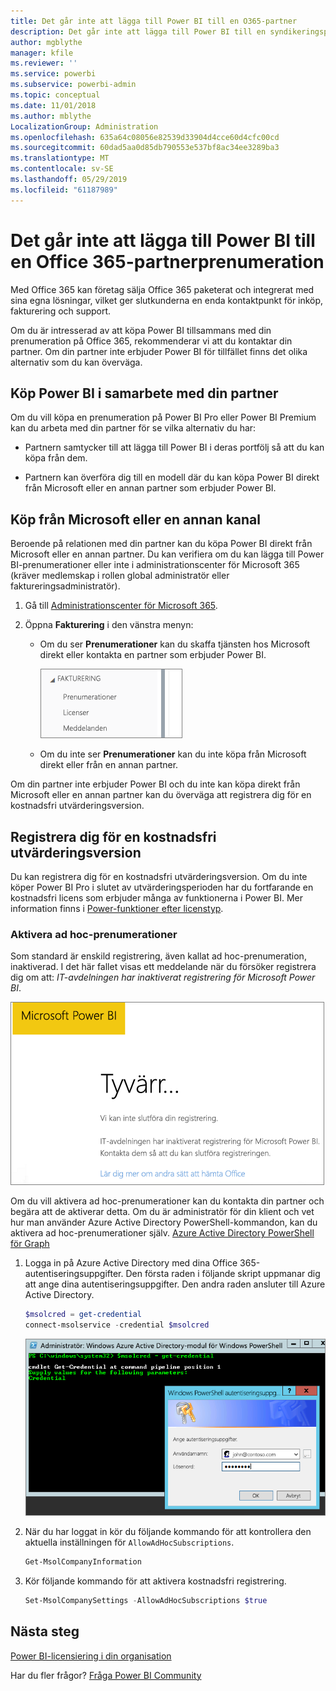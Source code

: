 ```yaml
---
title: Det går inte att lägga till Power BI till en O365-partner
description: Det går inte att lägga till Power BI till en syndikeringspartner i Office 365. Den syndikerade modellen är en inköpsmodell som används av Office 365.
author: mgblythe
manager: kfile
ms.reviewer: ''
ms.service: powerbi
ms.subservice: powerbi-admin
ms.topic: conceptual
ms.date: 11/01/2018
ms.author: mblythe
LocalizationGroup: Administration
ms.openlocfilehash: 635a64c08056e82539d33904d4cce60d4cfc00cd
ms.sourcegitcommit: 60dad5aa0d85db790553e537bf8ac34ee3289ba3
ms.translationtype: MT
ms.contentlocale: sv-SE
ms.lasthandoff: 05/29/2019
ms.locfileid: "61187989"
---
```

# <a name="unable-to-add-power-bi-to-office-365-partner-subscription"></a>Det går inte att lägga till Power BI till en Office 365-partnerprenumeration

Med Office 365 kan företag sälja Office 365 paketerat och integrerat med sina egna lösningar, vilket ger slutkunderna en enda kontaktpunkt för inköp, fakturering och support.

Om du är intresserad av att köpa Power BI tillsammans med din prenumeration på Office 365, rekommenderar vi att du kontaktar din partner. Om din partner inte erbjuder Power BI för tillfället finns det olika alternativ som du kan överväga.

## <a name="work-with-your-partner-to-purchase-power-bi"></a>Köp Power BI i samarbete med din partner

Om du vill köpa en prenumeration på Power BI Pro eller Power BI Premium kan du arbeta med din partner för se vilka alternativ du har:

* Partnern samtycker till att lägga till Power BI i deras portfölj så att du kan köpa från dem.

* Partnern kan överföra dig till en modell där du kan köpa Power BI direkt från Microsoft eller en annan partner som erbjuder Power BI.

## <a name="purchase-from-microsoft-or-another-channel"></a>Köp från Microsoft eller en annan kanal

Beroende på relationen med din partner kan du köpa Power BI direkt från Microsoft eller en annan partner. Du kan verifiera om du kan lägga till Power BI-prenumerationer eller inte i administrationscenter för Microsoft 365 (kräver medlemskap i rollen global administratör eller faktureringsadministratör).

1. Gå till [Administrationscenter för Microsoft 365](https://admin.microsoft.com/AdminPortal/Home#/homepage).

1. Öppna **Fakturering** i den vänstra menyn:

    * Om du ser **Prenumerationer** kan du skaffa tjänsten hos Microsoft direkt eller kontakta en partner som erbjuder Power BI.

        ![Fakturering med prenumerationer](media/service-admin-syndication-partner/billingsub.png)

    * Om du inte ser **Prenumerationer** kan du inte köpa från Microsoft direkt eller från en annan partner.

Om din partner inte erbjuder Power BI och du inte kan köpa direkt från Microsoft eller en annan partner kan du överväga att registrera dig för en kostnadsfri utvärderingsversion.

## <a name="sign-up-for-a-free-trial"></a>Registrera dig för en kostnadsfri utvärderingsversion

Du kan registrera dig för en kostnadsfri utvärderingsversion. Om du inte köper Power BI Pro i slutet av utvärderingsperioden har du fortfarande en kostnadsfri licens som erbjuder många av funktionerna i Power BI. Mer information finns i [Power-funktioner efter licenstyp](service-features-license-type.md).

### <a name="enable-ad-hoc-subscriptions"></a>Aktivera ad hoc-prenumerationer

Som standard är enskild registrering, även kallat ad hoc-prenumeration, inaktiverad. I det här fallet visas ett meddelande när du försöker registrera dig om att: *IT-avdelningen har inaktiverat registrering för Microsoft Power BI*.

![Vi beklagar-bild](media/service-admin-syndication-partner/sorry.png)

Om du vill aktivera ad hoc-prenumerationer kan du kontakta din partner och begära att de aktiverar detta. Om du är administratör för din klient och vet hur man använder Azure Active Directory PowerShell-kommandon, kan du aktivera ad hoc-prenumerationer själv. [Azure Active Directory PowerShell för Graph](/powershell/azure/active-directory/install-adv2/)

1. Logga in på Azure Active Directory med dina Office 365-autentiseringsuppgifter. Den första raden i följande skript uppmanar dig att ange dina autentiseringsuppgifter. Den andra raden ansluter till Azure Active Directory.

    ```powershell
    $msolcred = get-credential
    connect-msolservice -credential $msolcred
    ```

    ![Ange autentiseringsuppgifter](media/service-admin-syndication-partner/aad-signin.png)

1. När du har loggat in kör du följande kommando för att kontrollera den aktuella inställningen för `AllowAdHocSubscriptions`.

    ```powershell
    Get-MsolCompanyInformation
    ```

1. Kör följande kommando för att aktivera kostnadsfri registrering.

    ```powershell
    Set-MsolCompanySettings -AllowAdHocSubscriptions $true
    ```

## <a name="next-steps"></a>Nästa steg

[Power BI-licensiering i din organisation](service-admin-licensing-organization.md)

Har du fler frågor? [Fråga Power BI Community](http://community.powerbi.com/)